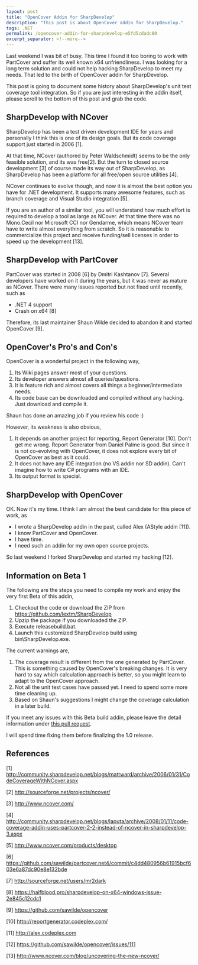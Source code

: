 ```yaml
---
layout: post
title: "OpenCover Addin for SharpDevelop"
description: "This post is about OpenCover addin for SharpDevelop."
tags: .NET
permalink: /opencover-addin-for-sharpdevelop-e5fd5cdadc80
excerpt_separator: <!--more-->
---
```

Last weekend I was bit of busy. This time I found it too boring to work with PartCover and suffer its well known x64 unfriendliness. I was looking for a long term solution and could not help hacking SharpDevelop to meet my needs. That led to the birth of OpenCover addin for SharpDevelop.

This post is going to document some history about SharpDevelop's unit test coverage tool integration. So if you are just interesting in the addin itself, please scroll to the bottom of this post and grab the code.
<!--more-->

## SharpDevelop with NCover

SharpDevelop has been a test driven development IDE for years and personally I think this is one of its design goals. But its code coverage support just started in 2006 [1].

At that time, NCover (authored by Peter Waldschmidt) seems to be the only feasible solution, and its was free[2]. But the turn to closed source development [3] of course made its way out of SharpDevelop, as SharpDevelop has been a platform for all free/open source utilities [4].

NCover continues to evolve though, and now it is almost the best option you have for .NET development. It supports many awesome features, such as branch coverage and Visual Studio integration [5].

If you are an author of a similar tool, you will understand how much effort is required to develop a tool as large as NCover. At that time there was no Mono.Cecil nor Microsoft CCI nor Gendarme, which means NCover team have to write almost everything from scratch. So it is reasonable to commercialize this project and receive funding/sell licenses in order to speed up the development [13].

## SharpDevelop with PartCover

PartCover was started in 2008 [6] by Dmitri Kashtanov [7]. Several developers have worked on it during the years, but it was never as mature as NCover. There were many issues reported but not fixed until recently, such as

* .NET 4 support
* Crash on x64 [8]

Therefore, its last maintainer Shaun Wilde decided to abandon it and started OpenCover [9].

## OpenCover's Pro's and Con's

OpenCover is a wonderful project in the following way,

1. Its Wiki pages answer most of your questions.
1. Its developer answers almost all queries/questions.
1. It is feature rich and almost covers all things a beginner/intermediate needs.
1. Its code base can be downloaded and compiled without any hacking. Just download and compile it.

Shaun has done an amazing job if you review his code :)

However, its weakness is also obvious,

1. It depends on another project for reporting, Report Generator [10]. Don't get me wrong. Report Generator from Daniel Palme is good. But since it is not co-evolving with OpenCover, it does not explore every bit of OpenCover as best as it could.
1. It does not have any IDE integration (no VS addin nor SD addin). Can't imagine how to write C# programs with an IDE.
1. Its output format is special.

## SharpDevelop with OpenCover

OK. Now it's my time. I think I am almost the best candidate for this piece of work, as

* I wrote a SharpDevelop addin in the past, called Alex (AStyle addin [11]).
* I know PartCover and OpenCover.
* I have time.
* I need such an addin for my own open source projects.

So last weekend I forked SharpDevelop and started my hacking [12].

## Information on Beta 1

The following are the steps you need to compile my work and enjoy the very first Beta of this addin,

1. Checkout the code or download the ZIP from https://github.com/lextm/SharpDevelop
1. Upzip the package if you downloaded the ZIP.
1. Execute releasebuild.bat.
1. Launch this customized SharpDevelop build using bin\SharpDevelop.exe.

The current warnings are,

1. The coverage result is different from the one generated by PartCover. This is something caused by OpenCover's breaking changes. It is very hard to say which calculation approach is better, so you might learn to adapt to the OpenCover approach.
1. Not all the unit test cases have passed yet. I need to spend some more time cleaning up.
1. Based on Shaun's suggestions I might change the coverage calculation in a later build.

If you meet any issues with this Beta build addin, please leave the detail information under [this pull request](https://github.com/icsharpcode/SharpDevelop/pull/27).

I will spend time fixing them before finalizing the 1.0 release.

## References

[1] http://community.sharpdevelop.net/blogs/mattward/archive/2006/01/31/CodeCoverageWithNCover.aspx

[2] http://sourceforge.net/projects/ncover/

[3] http://www.ncover.com/

[4] http://community.sharpdevelop.net/blogs/laputa/archive/2008/01/11/code-coverage-addin-uses-partcover-2-2-instead-of-ncover-in-sharpdevelop-3.aspx

[5] http://www.ncover.com/products/desktop

[6] https://github.com/sawilde/partcover.net4/commit/c4dd480956b61915bcf603e6a87dc90e8e132bde

[7] http://sourceforge.net/users/mr2dark

[8] https://halfblood.pro/sharpdevelop-on-x64-windows-issue-2e845c12cdc1

[9] https://github.com/sawilde/opencover

[10] http://reportgenerator.codeplex.com/

[11] http://alex.codeplex.com

[12] https://github.com/sawilde/opencover/issues/111

[13] http://www.ncover.com/blog/uncovering-the-new-ncover/
